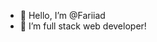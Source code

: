 - 👋 Hello, I’m @Fariiad
- 🌱 I’m  full stack web developer!



<!---
Fariiad/Fariiad is a ✨ special ✨ repository because its `README.md` (this file) appears on your GitHub profile.
You can click the Preview link to take a look at your changes.
--->
